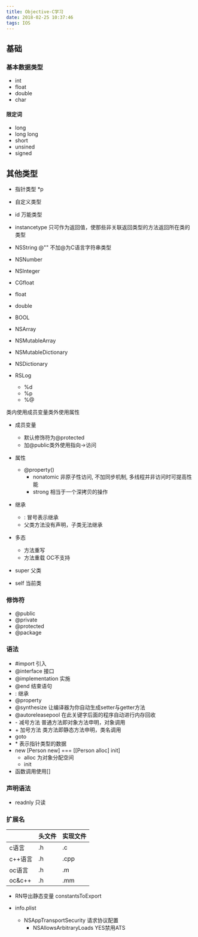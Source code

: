 ```yaml
---
title: Objective-C学习
date: 2018-02-25 10:37:46
tags: IOS
---
```


## 基础

### 基本数据类型
- int
- float
- double
- char

#### 限定词
- long
- long long
- short
- unsined
- signed

## 其他类型
- 指针类型 *p
- 自定义类型
- id 万能类型
- instancetype 只可作为返回值，使那些非关联返回类型的方法返回所在类的类型


- NSString @"" 不加@为C语言字符串类型
- NSNumber
- NSInteger
- CGfloat
- float
- double
- BOOL
- NSArray
- NSMutableArray
- NSMutableDictionary
- NSDictionary

- RSLog
    + %d
    + %p
    + %@


类内使用成员变量类外使用属性

- 成员变量
    + 默认修饰符为@protected
    + 加@public类外使用指向->访问
- 属性
    + @property()
        * nonatomic 非原子性访问, 不加同步机制, 多线程并非访问时可提高性能
        * strong 相当于一个深拷贝的操作

- 继承
    + : 冒号表示继承
    + 父类方法没有声明，子类无法继承

- 多态
    + 方法重写
    + 方法重载 OC不支持

- super 父类
- self 当前类

### 修饰符
- @public
- @private
- @protected
- @package


### 语法
- #import 引入
- @interface 接口
- @implementation 实施
- @end 结束语句
- : 继承
- @property
- @synthesize 让编译器为你自动生成setter与getter方法
- @autoreleasepool 在此关键字后面的程序自动进行内存回收
- \- 减号方法 普通方法即对象方法申明，对象调用
- \+ 加号方法 类方法即静态方法申明，类名调用
- goto
- \* 表示指针类型的数据
- new \[Person new\] === \[\[Person alloc\] init\]
    + alloc 为对象分配空间
    + init
- 函数调用使用\[\]

### 声明语法
- readnly 只读



### 扩展名
|  | 头文件 | 实现文件 |
| --- | --- | --- |
| c语言 | .h | .c |
| c++语言 | .h | .cpp |
| oc语言 | .h | .m |
| oc&c++ | .h | .mm |








- RN导出静态变量
constantsToExport

- info.plist
    - NSAppTransportSecurity 请求协议配置
        + NSAllowsArbitraryLoads YES禁用ATS
